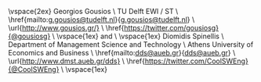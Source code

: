 \vspace{2ex}
Georgios Gousios \\
TU Delft EWI / ST \\
\href{mailto:g.gousios@tudelft.nl}{g.gousios@tudelft.nl} \\
\url{http://www.gousios.gr/} \\
\href{https://twitter.com/gousiosg}{@gousiosg} \\
\vspace{1ex}
and \\
\vspace{1ex}
Diomidis Spinellis \\
Department of Management Science and Technology \\
Athens University of Economics and Business \\
\href{mailto:dds@aueb.gr}{dds@aueb.gr} \\
\url{http://www.dmst.aueb.gr/dds} \\
\href{https://twitter.com/CoolSWEng}{@CoolSWEng} \\
\vspace{1ex}
